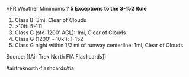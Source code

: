 VFR Weather Minimums
?
**5 Exceptions to the 3-152 Rule**
1. Class B: 3mi, Clear of Clouds
2. \>10ft: 5-111
3. Class G (sfc-1200' AGL): 1mi, Clear of Clouds
4. Class G (1200' - 10k'): 1-152
5. Class G night within 1/2 mi of runway centerline: 1mi, Clear of Clouds
<!--SR:!2022-10-02,3,250-->

Source: [[Air Trek North FIA Flashcards]]

#airtreknorth-flashcards/fia